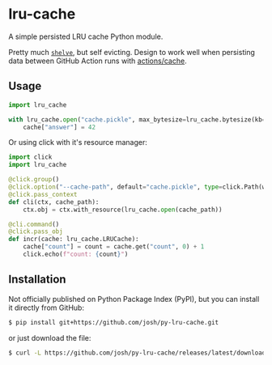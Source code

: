 # lru-cache

A simple persisted LRU cache Python module.

Pretty much [`shelve`](https://docs.python.org/3/library/shelve.html), but self evicting. Design to work well when persisting data between GitHub Action runs with [actions/cache](https://github.com/actions/cache).

## Usage

```python
import lru_cache

with lru_cache.open("cache.pickle", max_bytesize=lru_cache.bytesize(kb=5)) as cache:
    cache["answer"] = 42
```

Or using click with it's resource manager:

```python
import click
import lru_cache

@click.group()
@click.option("--cache-path", default="cache.pickle", type=click.Path(writable=True))
@click.pass_context
def cli(ctx, cache_path):
    ctx.obj = ctx.with_resource(lru_cache.open(cache_path))

@cli.command()
@click.pass_obj
def incr(cache: lru_cache.LRUCache):
    cache["count"] = count = cache.get("count", 0) + 1
    click.echo(f"count: {count}")
```

## Installation

Not officially published on Python Package Index (PyPI), but you can install it directly from GitHub:

```sh
$ pip install git+https://github.com/josh/py-lru-cache.git
```

or just download the file:

```sh
$ curl -L https://github.com/josh/py-lru-cache/releases/latest/download/lru_cache.py >lru_cache.py
```
